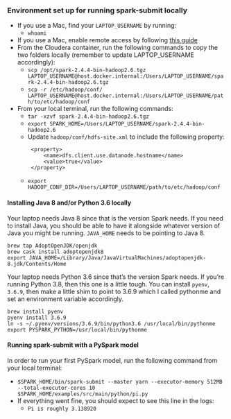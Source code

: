
### Environment set up for running spark-submit locally

* If you use a Mac, find your `LAPTOP_USERNAME` by running:
    * `whoami`
* If you use a Mac, enable remote access by following [this guide](https://osxdaily.com/2011/09/30/remote-login-ssh-server-mac-os-x/)
* From the Cloudera container, run the following commands to copy the two folders locally (remember to update LAPTOP_USERNAME accordingly):
    * `scp /opt/spark-2.4.4-bin-hadoop2.6.tgz LAPTOP_USERNAME@host.docker.internal:/Users/LAPTOP_USERNAME/spark-2.4.4-bin-hadoop2.6.tgz`
    * `scp -r /etc/hadoop/conf/ LAPTOP_USERNAME@host.docker.internal:/Users/LAPTOP_USERNAME/path/to/etc/hadoop/conf`
* From your local terminal, run the following commands:
    * `tar -xzvf spark-2.4.4-bin-hadoop2.6.tgz`
    * `export SPARK_HOME=/Users/LAPTOP_USERNAME/spark-2.4.4-bin-hadoop2.6`
    * Update `hadoop/conf/hdfs-site.xml` to include the following property:
       ```
        <property>
            <name>dfs.client.use.datanode.hostname</name>
            <value>true</value>
        </property>
        ```
    * `export HADOOP_CONF_DIR=/Users/LAPTOP_USERNAME/path/to/etc/hadoop/conf`
    

#### Installing Java 8 and/or Python 3.6 locally

Your laptop needs Java 8 since that is the version Spark needs. If you need to install Java, you should be able to have it alongside whatever version of Java you might be running. `JAVA_HOME` needs to be pointing to Java 8.
```
brew tap AdoptOpenJDK/openjdk
brew cask install adoptopenjdk8
export JAVA_HOME=/Library/Java/JavaVirtualMachines/adoptopenjdk-8.jdk/Contents/Home
```

Your laptop needs Python 3.6 since that’s the version Spark needs. If you’re running Python 3.8, then this one is a little tough. You can install `pyenv`, `3.6.9`, then make a little shim to point to 3.6.9 which I called pythonme and set an environment variable accordingly.
```
brew install pyenv
pyenv install 3.6.9
ln -s ~/.pyenv/versions/3.6.9/bin/python3.6 /usr/local/bin/pythonme
export PYSPARK_PYTHON=/usr/local/bin/pythonme
```

#### Running spark-submit with a PySpark model

In order to run your first PySpark model, run the following command from your local terminal:
* `$SPARK_HOME/bin/spark-submit --master yarn --executor-memory 512MB --total-executor-cores 10 $SPARK_HOME/examples/src/main/python/pi.py`
* If everything went fine, you should expect to see this line in the logs:
    * `Pi is roughly 3.138920`
